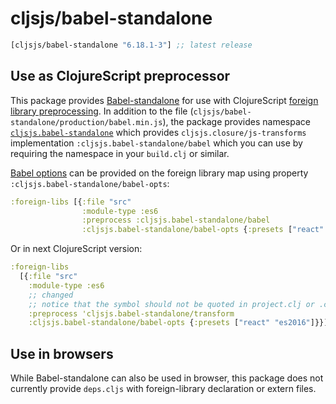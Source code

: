 # cljsjs/babel-standalone

[](dependency)
```clojure
[cljsjs/babel-standalone "6.18.1-3"] ;; latest release
```
[](/dependency)

## Use as ClojureScript preprocessor

This package provides [Babel-standalone](https://github.com/babel/babel-standalone) for use with ClojureScript
[foreign library preprocessing](https://clojurescript.org/guides/javascript-modules#babel-transforms).
In addition to the file (`cljsjs/babel-standalone/production/babel.min.js`), the package
provides namespace [`cljsjs.babel-standalone`](./src/cljsjs/babel_standalone.clj)
which provides `cljsjs.closure/js-transforms` implementation `:cljsjs.babel-standalone/babel` which you can
use by requiring the namespace in your `build.clj` or similar.

[Babel options](http://babeljs.io/docs/usage/api/#options) can be provided on the
foreign library map using property `:cljsjs.babel-standalone/babel-opts`:

```clojure
:foreign-libs [{:file "src"
                :module-type :es6
                :preprocess :cljsjs.babel-standalone/babel
                :cljsjs.babel-standalone/babel-opts {:presets ["react" "es2016"]}}]
```

Or in next ClojureScript version:

```clojure
:foreign-libs
  [{:file "src"
    :module-type :es6
    ;; changed
    ;; notice that the symbol should not be quoted in project.clj or .cljs.edn
    :preprocess 'cljsjs.babel-standalone/transform
    :cljsjs.babel-standalone/babel-opts {:presets ["react" "es2016"]}}]
```

## Use in browsers

While Babel-standalone can also be used in browser, this package does not currently
provide `deps.cljs` with foreign-library declaration or extern files.
